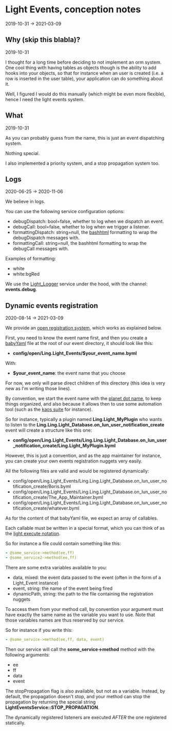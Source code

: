 Light Events, conception notes
==================
2019-10-31 -> 2021-03-09




Why (skip this blabla)?
----------
2019-10-31


I thought for a long time before deciding to not implement an orm system.
One cool thing with having tables as objects though is the ability to add hooks into your objects, so that for instance
when an user is created (i.e. a row is inserted in the user table), your application can do something about it.

Well, I figured I would do this manually (which might be even more flexible), hence I need the light events system.





What
---------
2019-10-31


As you can probably guess from the name, this is just an event dispatching system.

Nothing special.

I also implemented a priority system, and a stop propagation system too.



Logs
-----------
2020-06-25 -> 2020-11-06


We believe in logs.

You can use the following service configuration options:

- debugDispatch: bool=false, whether to log when we dispatch an event.
- debugCall:  bool=false, whether to log when we trigger a listener.
- formattingDispatch: string=null, the [bashhtml](https://github.com/lingtalfi/CliTools/blob/master/doc/pages/bashtml.md) formatting to wrap the debugDispatch messages with. 
- formattingCall: string=null, the bashhtml formatting to wrap the debugCall messages with. 


Examples of formatting: 

- white
- white:bgRed



We use the [Light_Logger](https://github.com/lingtalfi/Light_Logger) service under the hood, with the channel: **events.debug**.





Dynamic events registration
------------
2020-08-14 -> 2021-03-09



We provide an [open registration system](https://github.com/lingtalfi/Light/blob/master/personal/mydoc/pages/design/open-vs-close-service-registration.md#the-open-registration), which works as explained below.



First, you need to know the event name first, and then you create a [babyYaml](https://github.com/lingtalfi/BabyYaml) file at the root of our event directory, it should look like this:

- **config/open/Ling.Light_Events/$your_event_name.byml**



With:
 
- **$your_event_name**: the event name that you choose


For now, we only will parse direct children of this directory (this idea is very new as I'm writing those lines).

By convention, we start the event name with the [planet dot name](https://github.com/karayabin/universe-snapshot#the-planet-dot-name),
to keep things organized, and also because it allows then to use some automation tool (such as the [kaos suite](https://github.com/lingtalfi/LingTalfi/tree/master/Kaos) for instance).



So for instance, typically a plugin named **Ling.Light_MyPlugin** who wants to listen to the **Ling.Ling.Light_Database.on_lun_user_notification_create** event will create a structure like this one:

- **config/open/Ling.Light_Events/Ling.Ling.Light_Database.on_lun_user_notification_create/Ling.Light_MyPlugin.byml**


However, this is just a convention, and as the app maintainer for instance, you can create your own events registration nuggets very easily.

All the following files are valid and would be registered dynamically:

   
- config/open/Ling.Light_Events/Ling.Ling.Light_Database.on_lun_user_notification_create/Boris.byml
- config/open/Ling.Light_Events/Ling.Ling.Light_Database.on_lun_user_notification_create/The_App_Maintainer.byml
- config/open/Ling.Light_Events/Ling.Ling.Light_Database.on_lun_user_notification_create/whatever.byml


As for the content of that babyYaml file, we expect an array of callables.

Each callable must be written in a special format, which you can think of as the [light execute notation](https://github.com/lingtalfi/Light/blob/master/personal/mydoc/pages/notation/light-execute-notation.md).



So for instance a file could contain something like this:

```yaml
- @some_service->method(ee,ff)
- @some_service2->method(ee,ff)
```


There are some extra variables available to you:

- data, mixed: the event data passed to the event (often in the form of a Light_Event instance)
- event, string: the name of the event being fired
- dynamicPath, string: the path to the file containing the registration nuggets
 
 
To access them from your method call, by convention your argument must have exactly the same name as the variable you want to use.
Note that those variables names are thus reserved by our service.


So for instance if you write this:

```yaml
- @some_service->method(ee,ff, data, event)
```

Then our service will call the **some_service->method** method with the following arguments:


- ee
- ff
- data
- event


The stopPropagation flag is also available, but not as a variable.
Instead, by default, the propagation doesn't stop, and your method can stop the propagation by returning 
the special string **LightEventsService::STOP_PROPAGATION**.



The dynamically registered listeners are executed *AFTER* the one registered statically.















 




